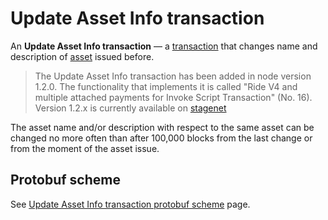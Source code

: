 # Update Asset Info transaction

An **Update Asset Info transaction** — a [transaction](/en/blockchain/transaction) that changes name and description of [asset](/en/blockchain/token) issued before.

> The Update Asset Info transaction has been added in node version 1.2.0. The functionality that implements it is called "Ride V4 and multiple attached payments for Invoke Script Transaction" (No. 16).
Version 1.2.x is currently available on [stagenet](/en/blockchain/blockchain-network/stage-network)

The asset name and/or description with respect to the same asset can be changed no more often than after 100,000 blocks from the last change or from the moment of the asset issue.

## Protobuf scheme

See [Update Asset Info transaction protobuf scheme](/en/blockchain/binary-format/transaction-protobuf-scheme/update-asset-info-transaction-protobuf-scheme) page.
